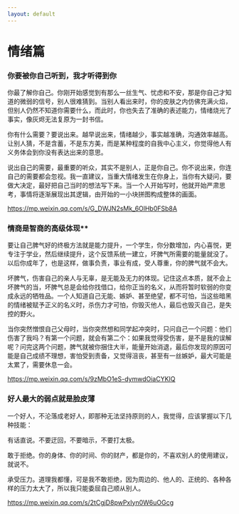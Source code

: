 ```yaml
---
layout: default
---
```


# 情绪篇

### 你要被你自己听到，我才听得到你

你最了解你自己。你刚开始感觉到有那么一丝生气、忧虑和不安，那是你自己才知道的微弱的信号，别人很难猜到。当别人看出来时，你的皮肤之内仿佛充满火焰，但别人仍然不知道你需要什么，而此时，你也失去了准确的表述能力，情绪烧光了事实，像灰烬无法复原为一封书信。

你有什么需要？要说出来。越早说出来，情绪越少，事实越准确，沟通效率越高。让别人猜，不是含蓄，不是东方美，而是某种程度的自我中心主义，你觉得他人有义务体会到你没有表达出来的意思。

说出自己的需要，最重要的听众，其实不是别人，正是你自己。你不说出来，你连自己的需要都会忽视。我一直建议，当重大情绪发生在你身上，当你有大疑问，要做大决定，最好把自己当时的想法写下来。当一个人开始写时，他就开始严肃思考，事情将逐渐展现出其逻辑，由开始的一小块拼图构成整体的画面。

https://mp.weixin.qq.com/s/G_DWJN2sMk_6OlHb0FSb8A



### 情商是智商的高级体现**

要让自己脾气好的终极方法就是能力提升，一个学生，你分数增加，内心喜悦，更专注于学业，然后继续提升，这个反馈系统一建立，坏脾气所需要的能量就没了。以后你成年了，也是这样，做事负责，事业有成，受人尊重，你的脾气就不会大。

坏脾气，伤害自己的亲人与无辜，是无能及无力的体现。记住这点本质，就不会上坏脾气的当，坏脾气总是会给你找借口，给你正当的名义，从而将暂时软弱的你变成永远的牺牲品。一个人知道自己无能、嫉妒、甚至绝望，都不可怕，当这些暗黑的情绪被赋予正义的名义时，杀伤力才可怕，你毁灭他人，最后也毁灭自己，是失控的野火。

当你突然憎恨自己父母时，当你突然想和同学起冲突时，只问自己一个问题：他们伤害了我吗？有第一个问题，就会有第二个：如果我觉得受伤害，是不是我的误解呢？问完这两个问题，脾气就被你捆住大半，能量开始消退，最后你发现的原因可能是自己成绩不理想，害怕受到责备，又觉得沮丧，甚至有一丝嫉妒，最大可能是太累了，需要休息一会。

https://mp.weixin.qq.com/s/9zMbO1eS-dymwdOiaCYKIQ



### 好人最大的弱点就是脸皮薄

一个好人，不沦落成老好人，即那种无法坚持原则的人，我觉得，应该掌握以下几种技能：

有话直说。不要迂回，不要暗示，不要打太极。

敢于拒绝。你的身体、你的时间、你的财产，都是你的，不喜欢别人的使用建议，就说不。

承受压力。道理我都懂，可是我不敢拒绝，因为周边的、他人的、正统的、各种各样的压力太大了，所以我只能委屈自己顺从别人。

https://mp.weixin.qq.com/s/2tCgjD8pwPxIyn0W6uOGcg